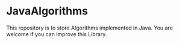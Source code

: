 # JavaAlgorithms

This repository is to store Algorithms implemented in Java.
You are welcome if you can improve this Library.
